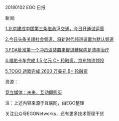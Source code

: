 20180102 EGO 日报

新闻:

[1.北京建成中国第三条磁悬浮交通，今日开通试运营](http://t.cn/RHS6ax2)

[2.今日头条关闭社会频道，将新时代频道设置为默认频道](http://t.cn/RHpA9lR)

[3.FDA批准第一个冲击波装置来促进糖尿病足溃疡治疗](http://t.cn/RHWArpc)

[4.福佑卡车完成 1.5 亿元 C+ 轮融资，京东物流领投](http://t.cn/RHW0cLb)

[5.TOGO 途歌完成 2600 万美元 B+ 轮融资](http://t.cn/RHWA9g8)

资源：

[竞立媒体：未来，互动即购买](http://www.199it.com/archives/670022.html)

注：上述内容来源于互联网，由EGO整理

关注公众号EGONetworks，还有更多技术管理干货
